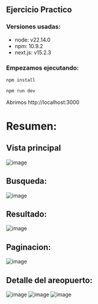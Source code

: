 ## Ejercicio Practico

### Versiones usadas:
- node: v22.14.0
- npm: 10.9.2
- next.js: v15.2.3

### Empezamos ejecutando:

```bash
npm install
```

```bash
npm run dev
```

Abrimos http://localhost:3000


# Resumen:

## Vista principal
![image](https://github.com/user-attachments/assets/b3e76b75-643c-4671-af6a-23ace3fef9b4)

## Busqueda: 
![image](https://github.com/user-attachments/assets/d82d0bc2-fbba-4970-85ec-77ece4ebd107)

## Resultado: 
![image](https://github.com/user-attachments/assets/edacb359-c76a-4fc7-b7ad-8dc21bfdc6c5)

## Paginacion: 
![image](https://github.com/user-attachments/assets/42d587e2-bdb3-4c66-84b4-ad1d78a1bea4)

## Detalle del areopuerto:
![image](https://github.com/user-attachments/assets/282d71e0-c8b6-4e73-8ece-685807af3ac4)
![image](https://github.com/user-attachments/assets/7b4e1430-5b71-469a-904d-ca72b9143b08)
![image](https://github.com/user-attachments/assets/49a3beed-5126-4385-8401-903dd7d1a599)


